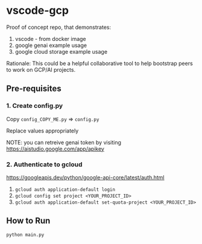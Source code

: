 # vscode-gcp

Proof of concept repo, that demonstrates:

1. vscode - from docker image
2. google genai example usage
3. google cloud storage example usage

Rationale:
This could be a helpful collaborative tool to help bootstrap peers to work on GCP/AI projects.

## Pre-requisites

### 1. Create config.py

Copy `config_COPY_ME.py` => `config.py`

Replace values appropriately

NOTE: you can retreive genai token by visiting https://aistudio.google.com/app/apikey

### 2. Authenticate to gcloud

https://googleapis.dev/python/google-api-core/latest/auth.html

1. `gcloud auth application-default login`
2. `gcloud config set project <YOUR_PROJECT_ID>`
3. `gcloud auth application-default set-quota-project <YOUR_PROJECT_ID>`

## How to Run

```python main.py```